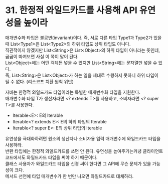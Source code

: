 # 31. 한정적 와일드카드를 사용해 API 유연성을 높이라

매개변수화 타입은 불공변(invariant)이다. 즉, 서로 다른 타입 Type1과 Type2가 있을 때 List\<Type1>은 List\<Type2>의 하위 타입도 상위 타입도 아니다.  
직관적이지 않겠지만 List\<String>은 List\<Object>의 하위 타입이 아니라는 뜻인데, 곰곰이 따져보면 사실 이 쪽이 말이 된다.  
List\<Object>에는 어떤 객체든 넣을 수 있지만 List\<String>에는 문자열만 넣을 수 있다.  
즉, List\<String>은 List\<Object>가 하는 일을 제대로 수행하지 못하니 하위 타입이 될 수 없다. (리스코프 치환 원칙 위반)

자바는 한정적 와일드카드 타입이라는 특별한 매개변수화 타입을 지원한다.  
매개변수화 타입 T가 생산자라면 \<? extends T>를 사용하고, 소비자라면 \<? super T>를 사용한다.

- Iterable\<E>: E의 Iterable
- Iterable\<? extends E>: E의 하위 타입의 Iterable
- Iterable\<? super E>: E의 상위 타입의 Iterable

유연성을 극대화하려면 원소의 생산자나 소비자용 입력 매개변수에 와일드카드 타입을 사용하라.  
반환 타입에는 한정적 와일드카드를 쓰면 안 된다. 유연성을 높여주기는커녕 클라이언트 코드에서도 와일드카드 타입을 써야 하기 때문이다.  
클래스 사용자가 와일드카드 타입을 신경 써야 한다면 그 API에 무슨 문제가 있을 가능성이 크다.  
메서드 선언에 타입 매개변수가 한 번만 나오면 와일드카드로 대체하라.
